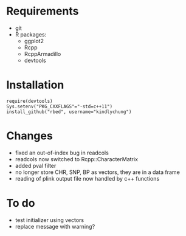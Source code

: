 # Requirements

* git
* R packages:
    * ggplot2
    * Rcpp
    * RcppArmadillo
    * devtools

# Installation

    require(devtools)
    Sys.setenv("PKG_CXXFLAGS"="-std=c++11")
    install_github("rbed", username="kindlychung")


# Changes

* fixed an out-of-index bug in readcols
* readcols now switched to Rcpp::CharacterMatrix
* added pval filter
* no longer store CHR, SNP, BP as vectors, they are in a data frame
* reading of plink output file now handled by c++ functions

# To do

* test initializer using vectors
* replace message with warning?
